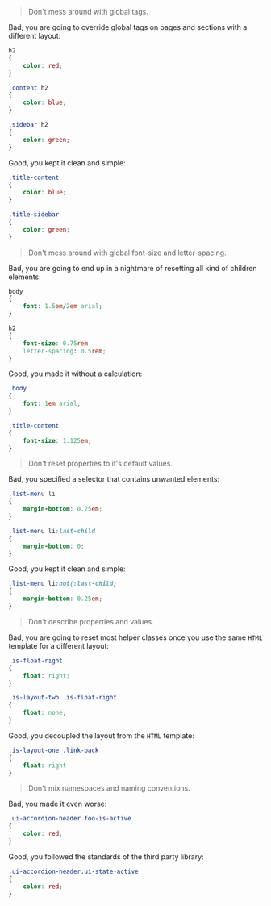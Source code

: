 > Don't mess around with global tags.

Bad, you are going to override global tags on pages and sections with a different layout:

```css
h2
{
	color: red;
}

.content h2
{
	color: blue;
}

.sidebar h2
{
	color: green;
}
```

Good, you kept it clean and simple:

```css
.title-content
{
	color: blue;
}

.title-sidebar
{
	color: green;
}
```

> Don't mess around with global font-size and letter-spacing.

Bad, you are going to end up in a nightmare of resetting all kind of children elements:

```css
body
{
	font: 1.5em/2em arial;
}

h2
{
	font-size: 0.75rem
	letter-spacing: 0.5rem;
}
```

Good, you made it without a calculation:

```css
.body
{
	font: 1em arial;
}

.title-content
{
	font-size: 1.125em;
}
```

> Don't reset properties to it's default values.

Bad, you specified a selector that contains unwanted elements:

```css
.list-menu li
{
	margin-bottom: 0.25em;
}

.list-menu li:last-child
{
	margin-bottom: 0;
}
```

Good, you kept it clean and simple:

```css
.list-menu li:not(:last-child)
{
	margin-bottom: 0.25em;
}
```

> Don't describe properties and values.

Bad, you are going to reset most helper classes once you use the same `HTML` template for a different layout:

```css
.is-float-right
{
	float: right;
}

.is-layout-two .is-float-right
{
	float: none;
}
```

Good, you decoupled the layout from the `HTML` template:

```css
.is-layout-one .link-back
{
	float: right
}
```

> Don't mix namespaces and naming conventions.

Bad, you made it even worse:

```css
.ui-accordion-header.foo-is-active
{
	color: red;
}
```

Good, you followed the standards of the third party library:

```css
.ui-accordion-header.ui-state-active
{
	color: red;
}
```
